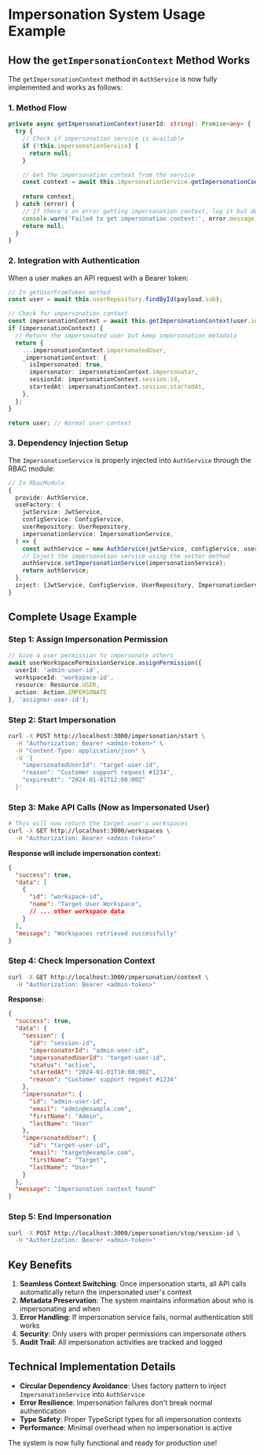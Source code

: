 # Impersonation System Usage Example

## How the `getImpersonationContext` Method Works

The `getImpersonationContext` method in `AuthService` is now fully implemented and works as follows:

### 1. **Method Flow**
```typescript
private async getImpersonationContext(userId: string): Promise<any> {
  try {
    // Check if impersonation service is available
    if (!this.impersonationService) {
      return null;
    }

    // Get the impersonation context from the service
    const context = await this.impersonationService.getImpersonationContext(userId);
    
    return context;
  } catch (error) {
    // If there's an error getting impersonation context, log it but don't fail
    console.warn('Failed to get impersonation context:', error.message);
    return null;
  }
}
```

### 2. **Integration with Authentication**
When a user makes an API request with a Bearer token:

```typescript
// In getUserFromToken method
const user = await this.userRepository.findById(payload.sub);

// Check for impersonation context
const impersonationContext = await this.getImpersonationContext(user.id);
if (impersonationContext) {
  // Return the impersonated user but keep impersonation metadata
  return {
    ...impersonationContext.impersonatedUser,
    _impersonationContext: {
      isImpersonated: true,
      impersonator: impersonationContext.impersonator,
      sessionId: impersonationContext.session.id,
      startedAt: impersonationContext.session.startedAt,
    },
  };
}

return user; // Normal user context
```

### 3. **Dependency Injection Setup**
The `ImpersonationService` is properly injected into `AuthService` through the RBAC module:

```typescript
// In RbacModule
{
  provide: AuthService,
  useFactory: (
    jwtService: JwtService,
    configService: ConfigService,
    userRepository: UserRepository,
    impersonationService: ImpersonationService,
  ) => {
    const authService = new AuthService(jwtService, configService, userRepository);
    // Inject the impersonation service using the setter method
    authService.setImpersonationService(impersonationService);
    return authService;
  },
  inject: [JwtService, ConfigService, UserRepository, ImpersonationService],
}
```

## Complete Usage Example

### Step 1: Assign Impersonation Permission
```typescript
// Give a user permission to impersonate others
await userWorkspacePermissionService.assignPermission({
  userId: 'admin-user-id',
  workspaceId: 'workspace-id',
  resource: Resource.USER,
  action: Action.IMPERSONATE
}, 'assigner-user-id');
```

### Step 2: Start Impersonation
```bash
curl -X POST http://localhost:3000/impersonation/start \
  -H "Authorization: Bearer <admin-token>" \
  -H "Content-Type: application/json" \
  -d '{
    "impersonatedUserId": "target-user-id",
    "reason": "Customer support request #1234",
    "expiresAt": "2024-01-01T12:00:00Z"
  }'
```

### Step 3: Make API Calls (Now as Impersonated User)
```bash
# This will now return the target user's workspaces
curl -X GET http://localhost:3000/workspaces \
  -H "Authorization: Bearer <admin-token>"
```

**Response will include impersonation context:**
```json
{
  "success": true,
  "data": [
    {
      "id": "workspace-id",
      "name": "Target User Workspace",
      // ... other workspace data
    }
  ],
  "message": "Workspaces retrieved successfully"
}
```

### Step 4: Check Impersonation Context
```bash
curl -X GET http://localhost:3000/impersonation/context \
  -H "Authorization: Bearer <admin-token>"
```

**Response:**
```json
{
  "success": true,
  "data": {
    "session": {
      "id": "session-id",
      "impersonatorId": "admin-user-id",
      "impersonatedUserId": "target-user-id",
      "status": "active",
      "startedAt": "2024-01-01T10:00:00Z",
      "reason": "Customer support request #1234"
    },
    "impersonator": {
      "id": "admin-user-id",
      "email": "admin@example.com",
      "firstName": "Admin",
      "lastName": "User"
    },
    "impersonatedUser": {
      "id": "target-user-id",
      "email": "target@example.com",
      "firstName": "Target",
      "lastName": "User"
    }
  },
  "message": "Impersonation context found"
}
```

### Step 5: End Impersonation
```bash
curl -X POST http://localhost:3000/impersonation/stop/session-id \
  -H "Authorization: Bearer <admin-token>"
```

## Key Benefits

1. **Seamless Context Switching**: Once impersonation starts, all API calls automatically return the impersonated user's context
2. **Metadata Preservation**: The system maintains information about who is impersonating and when
3. **Error Handling**: If impersonation service fails, normal authentication still works
4. **Security**: Only users with proper permissions can impersonate others
5. **Audit Trail**: All impersonation activities are tracked and logged

## Technical Implementation Details

- **Circular Dependency Avoidance**: Uses factory pattern to inject `ImpersonationService` into `AuthService`
- **Error Resilience**: Impersonation failures don't break normal authentication
- **Type Safety**: Proper TypeScript types for all impersonation contexts
- **Performance**: Minimal overhead when no impersonation is active

The system is now fully functional and ready for production use!
